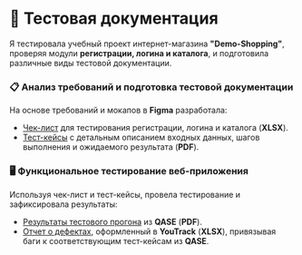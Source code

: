 # 📔 Тестовая документация  

Я тестировала учебный проект интернет-магазина **"Demo-Shopping"**, проверяя модули **регистрации, логина и каталога**, и подготовила различные виды тестовой документации.

### 📋 **Анализ требований и подготовка тестовой документации**  
На основе требований и мокапов в **Figma** разработала:  
- [Чек-лист](https://docs.google.com/spreadsheets/d/1HWCAn-0wft0OWELoLrCiul5QtzrRv8eBwV19X7dYfbk/edit?gid=0#gid=0) для тестирования регистрации, логина и каталога (**XLSX**).  
- [Тест-кейсы](https://github.com/TaranenkoNatalia/docs/blob/main/%D0%A2%D0%B5%D1%81%D1%82-%D0%BA%D0%B5%D0%B9%D1%81%D1%8B%20%D0%B4%D0%BB%D1%8F%20%D1%82%D0%B5%D1%81%D1%82%D0%B8%D1%80%D0%BE%D0%B2%D0%B0%D0%BD%D0%B8%D1%8F%20%D1%80%D0%B5%D0%B3%D0%B8%D1%81%D1%82%D1%80%D0%B0%D1%86%D0%B8%D0%B8%2C%20%D0%BB%D0%BE%D0%B3%D0%B8%D0%BD%D0%B0%20%D0%B8%20%D0%BA%D0%B0%D1%82%D0%B0%D0%BB%D0%BE%D0%B3%D0%B0.pdf) с детальным описанием входных данных, шагов выполнения и ожидаемого результата (**PDF**).  

### 🖥 **Функциональное тестирование веб-приложения**  
Используя чек-лист и тест-кейсы, провела тестирование и зафиксировала результаты:  
- [Результаты тестового прогона](https://github.com/TaranenkoNatalia/docs/blob/main/%D0%A0%D0%B5%D0%B7%D1%83%D0%BB%D1%8C%D1%82%D0%B0%D1%82%D1%8B%20%D1%82%D0%B5%D1%81%D1%82%D0%BE%D0%B2%D0%BE%D0%B3%D0%BE%20%D0%BF%D1%80%D0%BE%D0%B3%D0%BE%D0%BD%D0%B0%20%D1%82%D0%B5%D1%81%D1%82-%D0%BA%D0%B5%D0%B9%D1%81%D0%BE%D0%B2.pdf) из **QASE** (**PDF**).  
- [Отчет о дефектах](https://github.com/TaranenkoNatalia/docs/blob/main/%D0%9E%D1%82%D1%87%D0%B5%D1%82%20%D0%BE%20%D0%B4%D0%B5%D1%84%D0%B5%D0%BA%D1%82%D0%B0%D1%85%20%D1%80%D0%B5%D0%B3%D0%B8%D1%81%D1%82%D1%80%D0%B0%D1%86%D0%B8%D0%B8%2C%20%D0%BB%D0%BE%D0%B3%D0%B8%D0%BD%D0%B0%20%D0%B8%20%D0%BA%D0%B0%D1%82%D0%B0%D0%BB%D0%BE%D0%B3%D0%B0.xlsx), оформленный в **YouTrack** (**XLSX**), привязывая баги к соответствующим тест-кейсам из **QASE**.







